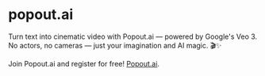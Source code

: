 # popout.ai
Turn text into cinematic video with Popout.ai — powered by Google's Veo 3. No actors, no cameras — just your imagination and AI magic. 🎬✨

Join Popout.ai and register for free! [Popout.ai](https://popout.ai/).
